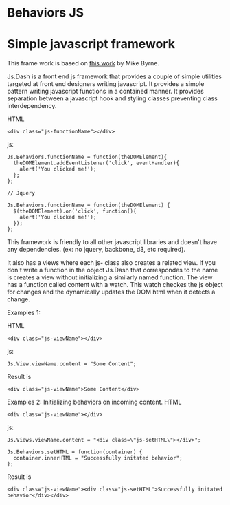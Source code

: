 Behaviors JS
==============

# Simple javascript framework

This frame work is based on [this work](http://www.creativebloq.com/javascript/get-your-javascript-order-4135704) by Mike Byrne.

Js.Dash is a front end js framework that provides a couple of simple utilities targeted at front end designers writing javascript. It provides a simple pattern writing javascript functions in a contained manner. It provides separation between a javascript hook and styling classes preventing class interdependency.

HTML
```
<div class="js-functionName"></div>
```
js:
```
Js.Behaviors.functionName = function(theDOMElement){
  theDOMElement.addEventListener('click', eventHandler){
    alert('You clicked me!');
  };
};

// Jquery

Js.Behaviors.functionName = function(theDOMElement) {
  $(theDOMElement).on('click', function(){
    alert('You clicked me!');
  });
};
```

This framework is friendly to all other javascript libraries and doesn't have any dependencies. (ex: no jquery, backbone, d3, etc required). 

It also has a views where each js- class also creates a related view. If you don't write a function in the object Js.Dash that correspondes to the name is creates a view without initializing a similarly named function. The view has a function called content with a watch. This watch checkes the js object for changes and the dynamically updates the DOM html when it detects a change.

Examples 1:

HTML
```
<div class="js-viewName"></div>
```  
js:
```
Js.View.viewName.content = "Some Content";
```
Result is
```
<div class="js-viewName">Some Content</div>
```

Examples 2: Initializing behaviors on incoming content.
HTML
```
<div class="js-viewName"></div>
```  
js:
```
Js.Views.viewName.content = "<div class=\"js-setHTML\"></div>";

Js.Behaviors.setHTML = function(container) {
  container.innerHTML = "Successfully initated behavior";
};
```
Result is
```
<div class="js-viewName"><div class="js-setHTML">Successfully initated behavior</div></div>
```
